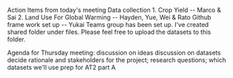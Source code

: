 Action Items from today's meeting
Data collection
          1. Crop Yield -- Marco & Sai
          2. Land Use For Global Warming -- Hayden, Yue, Wei &  Rato
Github frame work set up -- Yukai
Teams group has been set up. I've created shared folder under files. Please feel free to upload the datasets to this folder.
 
  Agenda for Thursday meeting:
discussion on ideas
discussion on datasets
decide rationale and stakeholders for the project; research questions; which datasets we'll use
prep for AT2 part A
